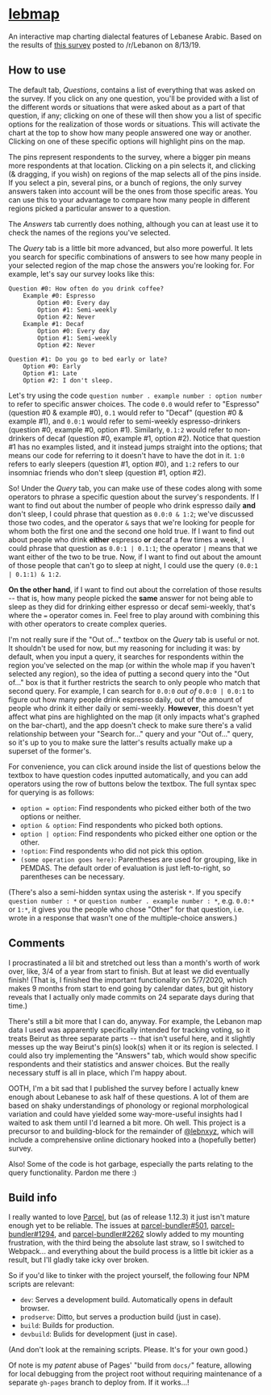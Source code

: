 # [lebmap](https://lebnxyz.github.io/lebmap)
An interactive map charting dialectal features of Lebanese Arabic. Based on the results of
[this survey](https://forms.gle/U4h1xtSJZ5nnv5Ku7) posted to /r/Lebanon on 8/13/19.

## How to use
The default tab, *Questions*, contains a list of everything that was asked on the survey. If you click on any one question,
you'll be provided with a list of the different words or situations that were asked about as a part of that
question, if any; clicking on one of these will then show you a list of specific options for the realization of those
words or situations. This will activate the chart at the top to show how many people answered one way or another. Clicking
on one of these specific options will highlight pins on the map.

The pins represent respondents to the survey, where a bigger pin means more respondents at that location.
Clicking on a pin selects it, and clicking (& dragging, if you wish) on regions of the map selects all of the pins inside.
If you select a pin, several pins, or a bunch of regions, the only survey answers taken into account will be the ones from
those specific areas. You can use this to your advantage to compare how many people in different regions picked a particular
answer to a question.

The *Answers* tab currently does nothing, although you can at least use it to check the names of the regions you've selected.

The *Query* tab is a little bit more advanced, but also more powerful. It lets you search for specific combinations of answers
to see how many people in your selected region of the map chose the answers you're looking for. For example, let's say our survey
looks like this:

```
Question #0: How often do you drink coffee?
    Example #0: Espresso
        Option #0: Every day
        Option #1: Semi-weekly
        Option #2: Never
    Example #1: Decaf
        Option #0: Every day
        Option #1: Semi-weekly
        Option #2: Never

Question #1: Do you go to bed early or late?
    Option #0: Early
    Option #1: Late
    Option #2: I don't sleep.
```

Let's try using the code `question number . example number : option number` to refer to specific answer choices. The code `0.0`
would refer to "Espresso" (question #0 & example #0), `0.1` would refer to "Decaf" (question #0 & example #1), and `0.0:1` would
refer to semi-weekly espresso-drinkers (question #0, example #0, option #1). Similarly, `0.1:2` would refer to non-drinkers of decaf
(question #0, example #1, option #2). Notice that question #1 has no examples listed, and it instead jumps straight into the options;
that means our code for referring to it doesn't have to have the dot in it. `1:0` refers to early sleepers (question #1, option #0),
and `1:2` refers to our insomniac friends who don't sleep (question #1, option #2).

So! Under the *Query* tab, you can make use of these codes along with some operators to phrase a specific question about the survey's
respondents. If I want to find out about the number of people who drink espresso daily **and** don't sleep, I could phrase that question
as `0.0:0 & 1:2`; we've discussed those two codes, and the operator `&` says that we're looking for people for whom both the first one
and the second one hold true. If I want to find out about people who drink **either** espresso **or** decaf a few times a week, I could
phrase that question as `0.0:1 | 0.1:1`; the operator `|` means that we want either of the two to be true. Now, if I want to find out
about the amount of those people that can't go to sleep at night, I could use the query `(0.0:1 | 0.1:1) & 1:2`.

**On the other hand**, if I want to find out about the correlation of those results -- that is, how many people picked the **same**
answer for not being able to sleep as they did for drinking either espresso or decaf semi-weekly, that's where the `=` operator comes
in. Feel free to play around with combining this with other operators to create complex queries.

I'm not really sure if the "Out of..." textbox on the *Query* tab is useful or not. It shouldn't be used for now, but my reasoning
for including it was: by default, when you input a query, it
searches for respondents within the region you've selected on the map (or within the whole map if you haven't selected any region),
so the idea of putting a second query into the "Out of..." box is that it further restricts the search to only people who match that
second query. For example, I can search for `0.0:0` *out of* `0.0:0 | 0.0:1` to figure out how many people drink espresso daily, out
of the amount of people who drink it either daily or semi-weekly. **However**, this doesn't yet affect what pins are highlighted on
the map (it only impacts what's graphed on the bar-chart), and the app doesn't check to make sure there's a valid relationship
between your "Search for..." query and your "Out of..." query, so it's up to you to make sure the latter's results actually make up
a superset of the former's.

For convenience, you can click around inside the list of questions below the textbox to have question codes inputted
automatically, and you can add operators using the row of buttons below the textbox. The full syntax spec for querying
is as follows:
- `option = option`: Find respondents who picked either both of the two options or neither.
- `option & option`: Find respondents who picked both options.
- `option | option`: Find respondents who picked either one option or the other.
- `!option`: Find respondents who did not pick this option.
- `(some operation goes here)`: Parentheses are used for grouping, like in PEMDAS. The default order of evaluation is just
  left-to-right, so parentheses can be necessary.

(There's also a semi-hidden syntax using the asterisk `*`. If you specify `question number : *` or
`question number . example number : *`, e.g. `0.0:*` or `1:*`, it gives you the people who chose "Other" for that question,
i.e. wrote in a response that wasn't one of the multiple-choice answers.)

## Comments
I procrastinated a lil bit and stretched out less than a month's worth of work over, like, 3/4 of a year from start to finish.
But at least we did eventually finish! (That is, I finished the important functionality on 5/7/2020, which makes 9 months from
start to end going by calendar dates, but git history reveals that I actually only made commits on 24 separate days during that
time.)

There's still a bit more that I can do, anyway. For example, the Lebanon map data I used was apparently specifically intended
for tracking voting, so it treats Beirut as three separate parts -- that isn't useful here, and it slightly messes up the way
Beirut's pin(s) look(s) when it or its region is selected. I could also try implementing the "Answers" tab, which would
show specific respondents and their statistics and answer choices. But the really necessary stuff is all in place, which I'm
happy about.

OOTH, I'm a bit sad that I published the survey before I actually knew enough about Lebanese to ask half of these questions.
A lot of them are based on shaky understandings of phonology or regional morphological variation and could have yielded
some way-more-useful insights had I waited to ask them until I'd learned a bit more. Oh well. This project is a precursor
to and building-block for the remainder of [@lebnxyz](https://github.com/lebnxyz), which will include a comprehensive online
dictionary hooked into a (hopefully better) survey.

Also! Some of the code is hot garbage, especially the parts relating to the query functionality. Pardon me there :)

## Build info
I really wanted to love [Parcel](https://parceljs.org), but (as of release 1.12.3) it just isn't mature enough yet to be reliable.
The issues at [parcel-bundler#501](https://github.com/parcel-bundler/parcel/issues/501),
[parcel-bundler#1294](https://github.com/parcel-bundler/parcel/issues/1294), and
[parcel-bundler#2262](https://github.com/parcel-bundler/parcel/issues/2262) slowly added to my mounting frustration, with the
third being the absolute last straw, so I switched to Webpack... and everything about the build process is a little bit ickier
as a result, but I'll gladly take icky over broken.

So if you'd like to tinker with the project yourself, the following four NPM scripts are relevant:

- `dev`: Serves a development build. Automatically opens in default browser.
- `prodserve`: Ditto, but serves a production build (just in case).
- `build`: Builds for production.
- `devbuild`: Bulids for development (just in case).

(And don't look at the remaining scripts. Please. It's for your own good.)

Of note is my *patent* abuse of Pages' "build from `docs/`" feature, allowing for local debugging from the project
root without requiring maintenance of a separate `gh-pages` branch to deploy from. If it works...!
